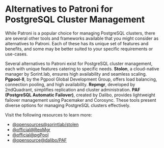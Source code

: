 # Alternatives to Patroni for PostgreSQL Cluster Management

While Patroni is a popular choice for managing PostgreSQL clusters, there are several other tools and frameworks available that you might consider as alternatives to Patroni. Each of these has its unique set of features and benefits, and some may be better suited to your specific requirements or use-cases.

Several alternatives to Patroni exist for PostgreSQL cluster management, each with unique features catering to specific needs. **Stolon**, a cloud-native manager by Sorint.lab, ensures high availability and seamless scaling. **Pgpool-II**, by the Pgpool Global Development Group, offers load balancing, connection pooling, and high availability. **Repmgr**, developed by 2ndQuadrant, simplifies replication and cluster administration. **PAF (PostgreSQL Automatic Failover)**, created by Dalibo, provides lightweight failover management using Pacemaker and Corosync. These tools present diverse options for managing PostgreSQL clusters effectively.  

Visit the following resources to learn more:

- [@opensources@sorintlab/stolen](https://github.com/sorintlab/stolon)
- [@official@RepMgr](https://repmgr.org/)
- [@official@pgPool](https://www.pgpool.net/mediawiki/index.php/Main_Page)
- [@opensource@dalibo/PAF](https://github.com/dalibo/PAF)
